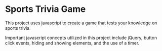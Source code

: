 # Sports Trivia Game
This project uses javascript to create a game that tests your knowledge on sports trivia.

Important javascript concepts utilized in this project include jQuery, button click events, hiding and showing elements, and the use of a timer.